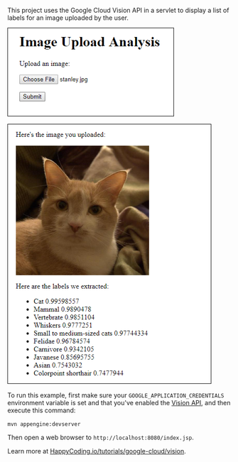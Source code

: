 This project uses the Google Cloud Vision API in a servlet to display a list of labels for an image uploaded by the user.

![image upload form](screenshot-1.png)

![image labels webpage](screenshot-2.png)

To run this example, first make sure your `GOOGLE_APPLICATION_CREDENTIALS` environment variable is set and that you've enabled the [Vision API](https://console.cloud.google.com/apis/library/vision.googleapis.com), and then execute this command:

```
mvn appengine:devserver
```

Then open a web browser to `http://localhost:8080/index.jsp`.

Learn more at [HappyCoding.io/tutorials/google-cloud/vision](https://happycoding.io/tutorials/google-cloud/vision).